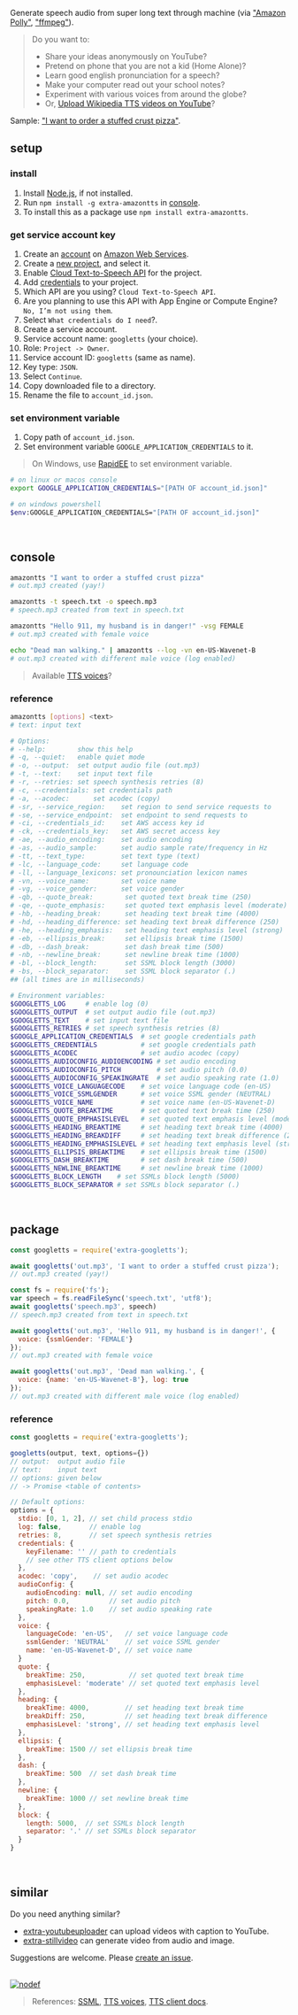 Generate speech audio from super long text through machine (via ["Amazon Polly"], ["ffmpeg"]).
> Do you want to:
> - Share your ideas anonymously on YouTube?
> - Pretend on phone that you are not a kid (Home Alone)?
> - Learn good english pronunciation for a speech?
> - Make your computer read out your school notes?
> - Experiment with various voices from around the globe?
> - Or, [Upload Wikipedia TTS videos on YouTube]?

Sample: ["I want to order a stuffed crust pizza"](https://clyp.it/kje2yfdk).
<br>


## setup

### install

1. Install [Node.js], if not installed.
2. Run `npm install -g extra-amazontts` in [console].
3. To install this as a package use `npm install extra-amazontts`.

### get service account key

1. Create an [account] on [Amazon Web Services].
2. Create a [new project], and select it.
3. Enable [Cloud Text-to-Speech API] for the project.
4. Add [credentials] to your project.
5. Which API are you using? `Cloud Text-to-Speech API`.
6. Are you planning to use this API with App Engine or Compute Engine? `No, I’m not using them`.
7. Select `What credentials do I need`?.
8. Create a service account.
9. Service account name: `googletts` (your choice).
10. Role: `Project -> Owner`.
11. Service account ID: `googletts` (same as name).
12. Key type: `JSON`.
13. Select `Continue`.
14. Copy downloaded file to a directory.
15. Rename the file to `account_id.json`.

### set environment variable

1. Copy path of `account_id.json`.
2. Set environment variable `GOOGLE_APPLICATION_CREDENTIALS` to it.
> On Windows, use [RapidEE] to set environment variable.

```bash
# on linux or macos console
export GOOGLE_APPLICATION_CREDENTIALS="[PATH OF account_id.json]"

# on windows powershell
$env:GOOGLE_APPLICATION_CREDENTIALS="[PATH OF account_id.json]"
```
<br>


## console

```bash
amazontts "I want to order a stuffed crust pizza"
# out.mp3 created (yay!)

amazontts -t speech.txt -o speech.mp3
# speech.mp3 created from text in speech.txt

amazontts "Hello 911, my husband is in danger!" -vsg FEMALE
# out.mp3 created with female voice

echo "Dead man walking." | amazontts --log -vn en-US-Wavenet-B
# out.mp3 created with different male voice (log enabled)
```
> Available [TTS voices]?


### reference

```bash
amazontts [options] <text>
# text: input text

# Options:
# --help:        show this help
# -q, --quiet:   enable quiet mode
# -o, --output:  set output audio file (out.mp3)
# -t, --text:    set input text file
# -r, --retries: set speech synthesis retries (8)
# -c, --credentials: set credentials path
# -a, --acodec:      set acodec (copy)
# -sr, --service_region:    set region to send service requests to
# -se, --service_endpoint:  set endpoint to send requests to
# -ci, --credentials_id:    set AWS access key id
# -ck, --credentials_key:   set AWS secret access key
# -ae, --audio_encoding:    set audio encoding
# -as, --audio_sample:      set audio sample rate/frequency in Hz
# -tt, --text_type:         set text type (text)
# -lc, --language_code:     set language code
# -ll, --language_lexicons: set pronounciation lexicon names
# -vn, --voice_name:        set voice name
# -vg, --voice_gender:      set voice gender
# -qb, --quote_break:        set quoted text break time (250)
# -qe, --quote_emphasis:     set quoted text emphasis level (moderate)
# -hb, --heading_break:      set heading text break time (4000)
# -hd, --heading_difference: set heading text break difference (250)
# -he, --heading_emphasis:   set heading text emphasis level (strong)
# -eb, --ellipsis_break:     set ellipsis break time (1500)
# -db, --dash_break:         set dash break time (500)
# -nb, --newline_break:      set newline break time (1000)
# -bl, --block_length:       set SSML block length (3000)
# -bs, --block_separator:    set SSML block separator (.)
## (all times are in milliseconds)

# Environment variables:
$GOOGLETTS_LOG     # enable log (0)
$GOOGLETTS_OUTPUT  # set output audio file (out.mp3)
$GOOGLETTS_TEXT    # set input text file
$GOOGLETTS_RETRIES # set speech synthesis retries (8)
$GOOGLE_APPLICATION_CREDENTIALS  # set google credentials path
$GOOGLETTS_CREDENTIALS           # set google credentials path
$GOOGLETTS_ACODEC                # set audio acodec (copy)
$GOOGLETTS_AUDIOCONFIG_AUDIOENCODING # set audio encoding
$GOOGLETTS_AUDIOCONFIG_PITCH         # set audio pitch (0.0)
$GOOGLETTS_AUDIOCONFIG_SPEAKINGRATE  # set audio speaking rate (1.0)
$GOOGLETTS_VOICE_LANGUAGECODE    # set voice language code (en-US)
$GOOGLETTS_VOICE_SSMLGENDER      # set voice SSML gender (NEUTRAL)
$GOOGLETTS_VOICE_NAME            # set voice name (en-US-Wavenet-D)
$GOOGLETTS_QUOTE_BREAKTIME       # set quoted text break time (250)
$GOOGLETTS_QUOTE_EMPHASISLEVEL   # set quoted text emphasis level (moderate)
$GOOGLETTS_HEADING_BREAKTIME     # set heading text break time (4000)
$GOOGLETTS_HEADING_BREAKDIFF     # set heading text break difference (250)
$GOOGLETTS_HEADING_EMPHASISLEVEL # set heading text emphasis level (strong)
$GOOGLETTS_ELLIPSIS_BREAKTIME    # set ellipsis break time (1500)
$GOOGLETTS_DASH_BREAKTIME        # set dash break time (500)
$GOOGLETTS_NEWLINE_BREAKTIME     # set newline break time (1000)
$GOOGLETTS_BLOCK_LENGTH    # set SSMLs block length (5000)
$GOOGLETTS_BLOCK_SEPARATOR # set SSMLs block separator (.)
```
<br>


## package

```javascript
const googletts = require('extra-googletts');

await googletts('out.mp3', 'I want to order a stuffed crust pizza');
// out.mp3 created (yay!)

const fs = require('fs');
var speech = fs.readFileSync('speech.txt', 'utf8');
await googletts('speech.mp3', speech)
// speech.mp3 created from text in speech.txt

await googletts('out.mp3', 'Hello 911, my husband is in danger!', {
  voice: {ssmlGender: 'FEMALE'}
});
// out.mp3 created with female voice

await googletts('out.mp3', 'Dead man walking.', {
  voice: {name: 'en-US-Wavenet-B'}, log: true
});
// out.mp3 created with different male voice (log enabled)
```

### reference

```javascript
const googletts = require('extra-googletts');

googletts(output, text, options={})
// output:  output audio file
// text:    input text
// options: given below
// -> Promise <table of contents>

// Default options:
options = {
  stdio: [0, 1, 2], // set child process stdio
  log: false,       // enable log
  retries: 8,       // set speech synthesis retries
  credentials: {
    keyFilename: '' // path to credentials
    // see other TTS client options below
  },
  acodec: 'copy',    // set audio acodec
  audioConfig: {
    audioEncoding: null, // set audio encoding
    pitch: 0.0,          // set audio pitch
    speakingRate: 1.0    // set audio speaking rate
  },
  voice: {
    languageCode: 'en-US',   // set voice language code
    ssmlGender: 'NEUTRAL'    // set voice SSML gender
    name: 'en-US-Wavenet-D', // set voice name
  }
  quote: {
    breakTime: 250,           // set quoted text break time
    emphasisLevel: 'moderate' // set quoted text emphasis level
  },
  heading: {
    breakTime: 4000,         // set heading text break time
    breakDiff: 250,          // set heading text break difference
    emphasisLevel: 'strong', // set heading text emphasis level
  },
  ellipsis: {
    breakTime: 1500 // set ellipsis break time
  },
  dash: {
    breakTime: 500  // set dash break time
  },
  newline: {
    breakTime: 1000 // set newline break time
  },
  block: {
    length: 5000,  // set SSMLs block length
    separator: '.' // set SSMLs block separator
  }
}
```
<br>


## similar

Do you need anything similar?
- [extra-youtubeuploader] can upload videos with caption to YouTube.
- [extra-stillvideo] can generate video from audio and image.

Suggestions are welcome. Please [create an issue].
<br><br>


[![nodef](https://i.imgur.com/LPVfMny.jpg)](https://nodef.github.io)
> References: [SSML], [TTS voices], [TTS client docs].

["Amazon Polly"]: https://aws.amazon.com/polly/
["ffmpeg"]: https://ffmpeg.org
[Upload Wikipedia TTS videos on YouTube]: https://www.youtube.com/results?search_query=wikipedia+audio+article

[Node.js]: https://nodejs.org/en/download/
[console]: https://en.wikipedia.org/wiki/Shell_(computing)#Text_(CLI)_shells

[account]: https://aws.amazon.com/free/
[Amazon Web Services]: https://aws.amazon.com/
[new project]: https://console.cloud.google.com/projectcreate
[Cloud Text-to-Speech API]: https://console.cloud.google.com/apis/library/texttospeech.googleapis.com
[credentials]: https://console.cloud.google.com/apis/credentials/wizard
[RapidEE]: https://www.rapidee.com/en/about

[extra-stillvideo]: https://www.npmjs.com/package/extra-stillvideo
[extra-youtubeuploader]: https://www.npmjs.com/package/extra-youtubeuploader
[create an issue]: https://github.com/nodef/extra-googletts/issues

[SSML]: https://developers.google.com/actions/reference/ssml
[TTS voices]: https://cloud.google.com/text-to-speech/docs/voices
[TTS client docs]: https://cloud.google.com/nodejs/docs/reference/text-to-speech/0.1.x/v1beta1.TextToSpeechClient
